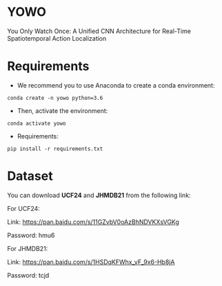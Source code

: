 # YOWO
You Only Watch Once: A Unified CNN Architecture for Real-Time Spatiotemporal Action Localization

# Requirements
- We recommend you to use Anaconda to create a conda environment:
```Shell
conda create -n yowo python=3.6
```

- Then, activate the environment:
```Shell
conda activate yowo
```

- Requirements:
```Shell
pip install -r requirements.txt 
```

# Dataset
You can download **UCF24** and **JHMDB21** from the following link:

For UCF24:

Link: https://pan.baidu.com/s/11GZvbV0oAzBhNDVKXsVGKg

Password: hmu6 

For JHMDB21: 

Link: https://pan.baidu.com/s/1HSDqKFWhx_vF_9x6-Hb8jA 

Password: tcjd 

